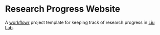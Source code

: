 # Research Progress Website

A [workflowr][] project template for keeping track of research progress in [Liu Lab][].


[workflowr]: https://github.com/workflowr/workflowr
[Liu Lab]: https://liulab.uchicago.edu/

